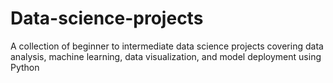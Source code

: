 # Data-science-projects
A collection of beginner to intermediate data science projects covering data analysis, machine learning, data visualization, and model deployment using Python
